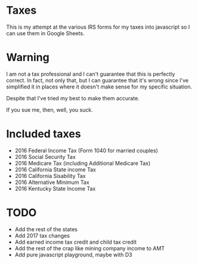 # Taxes

This is my attempt at the various IRS forms for my taxes into
javascript so I can use them in Google Sheets.

# Warning

I am not a tax professional and I can't guarantee that this is perfectly
correct. In fact, not only that, but I can guarantee that it's
wrong since I've simplified it in places where it doesn't make
sense for my specific situation.

Despite that I've tried my best to make them accurate.

If you sue me, then, well, you suck.

# Included taxes

* 2016 Federal Income Tax (Form 1040 for married couples)
* 2016 Social Security Tax
* 2016 Medicare Tax (including Additional Medicare Tax)
* 2016 California State income Tax
* 2016 California Sisability Tax
* 2016 Alternative Minimum Tax
* 2016 Kentucky State Income Tax

# TODO

* Add the rest of the states
* Add 2017 tax changes
* Add earned income tax credit and child tax credit
* Add the rest of the crap like mining company income to AMT
* Add pure javascript playground, maybe with D3
